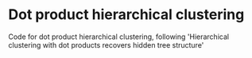# Dot product hierarchical clustering
Code for dot product hierarchical clustering, following 'Hierarchical clustering with dot products recovers hidden tree structure'
